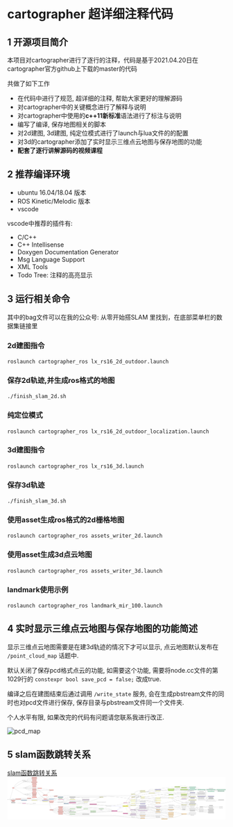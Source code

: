 # cartographer 超详细注释代码

## 1 开源项目简介
本项目对cartographer进行了逐行的注释，代码是基于2021.04.20日在cartographer官方github上下载的master的代码

共做了如下工作
- 在代码中进行了规范, 超详细的注释, 帮助大家更好的理解源码
- 对cartographer中的关键概念进行了解释与说明
- 对cartographer中使用的**c++11新标准**语法进行了标注与说明
- 编写了编译, 保存地图相关的脚本
- 对2d建图, 3d建图, 纯定位模式进行了launch与lua文件的的配置
- 对3d的cartographer添加了实时显示三维点云地图与保存地图的功能
- **配套了逐行讲解源码的视频课程**

## 2 推荐编译环境
- ubuntu 16.04/18.04 版本
- ROS Kinetic/Melodic 版本
- vscode

vscode中推荐的插件有: 
- C/C++
- C++ Intellisense
- Doxygen Documentation Generator
- Msg Language Support
- XML Tools
- Todo Tree: 注释的高亮显示


## 3 运行相关命令

其中的bag文件可以在我的公众号: 从零开始搭SLAM  里找到，在底部菜单栏的数据集链接里

### 2d建图指令
`roslaunch cartographer_ros lx_rs16_2d_outdoor.launch`

### 保存2d轨迹,并生成ros格式的地图
`./finish_slam_2d.sh`

### 纯定位模式
`roslaunch cartographer_ros lx_rs16_2d_outdoor_localization.launch`

### 3d建图指令
`roslaunch cartographer_ros lx_rs16_3d.launch`

### 保存3d轨迹
`./finish_slam_3d.sh`

### 使用asset生成ros格式的2d栅格地图
`roslaunch cartographer_ros assets_writer_2d.launch`

### 使用asset生成3d点云地图
`roslaunch cartographer_ros assets_writer_3d.launch`

### landmark使用示例
`roslaunch cartographer_ros landmark_mir_100.launch`


## 4 实时显示三维点云地图与保存地图的功能简述
显示三维点云地图需要是在建3d轨迹的情况下才可以显示, 点云地图默认发布在 `/point_cloud_map` 话题中.

默认关闭了保存pcd格式点云的功能, 如需要这个功能, 需要将node.cc文件的第1029行的 `constexpr bool save_pcd = false;` 改成true.

编译之后在建图结束后通过调用 `/write_state` 服务, 会在生成pbstream文件的同时也对pcd文件进行保存, 保存目录与pbstream文件同一个文件夹.

个人水平有限, 如果改完的代码有问题请您联系我进行改正.

![pcd_map](src/cartographer/docs/pcd_map.png)

## 5 slam函数跳转关系
[slam函数跳转关系](https://raw.githubusercontent.com/Sylviazsh/my_Graphviz/ad9664b28ac536cdc1b6400c96356e19bd959320/cartographer.svg)
![slam函数跳转关系](https://raw.githubusercontent.com/Sylviazsh/my_Graphviz/ad9664b28ac536cdc1b6400c96356e19bd959320/cartographer.svg)
